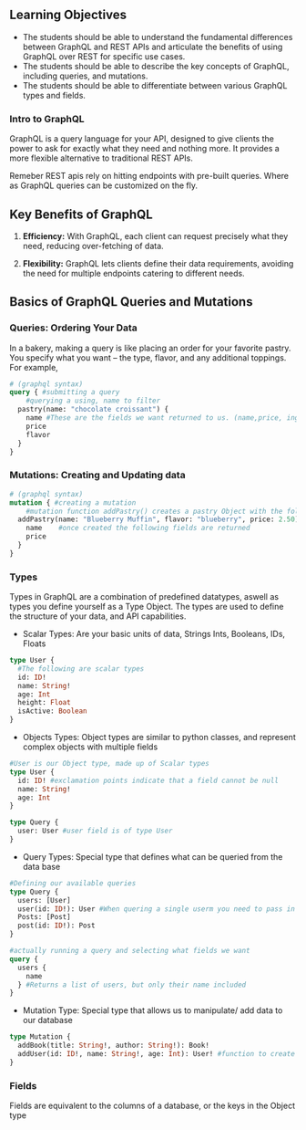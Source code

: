 ## Learning Objectives

- The students should be able to understand the fundamental differences between GraphQL and REST APIs and articulate the benefits of using GraphQL over REST for specific use cases.
- The students should be able to describe the key concepts of GraphQL, including queries, and mutations.
- The students should be able to differentiate between various GraphQL types and fields.

### Intro to GraphQL

GraphQL is a query language for your API, designed to give clients the power to ask for exactly what they need and nothing more. It provides a more  flexible alternative to traditional REST APIs.

Remeber REST apis rely on hitting endpoints with pre-built queries. Where as GraphQL queries can be customized on the fly.

## Key Benefits of GraphQL

1. **Efficiency:** With GraphQL, each client can request precisely what they need, reducing over-fetching of data. 

2. **Flexibility:** GraphQL lets clients define their data requirements, avoiding the need for multiple endpoints catering to different needs. 


## Basics of GraphQL Queries and Mutations

### **Queries: Ordering Your Data**

In a bakery, making a query is like placing an order for your favorite pastry. You specify what you want – the type, flavor, and any additional toppings. For example,

```graphql
# (graphql syntax)
query { #submitting a query
    #querying a using, name to filter
  pastry(name: "chocolate croissant") { 
    name #These are the fields we want returned to us. (name,price, ingredients)
    price
    flavor
  }
}
```
### Mutations: Creating and Updating data

```graphql
# (graphql syntax)
mutation { #creating a mutation
    #mutation function addPastry() creates a pastry Object with the following fields/parameters
  addPastry(name: "Blueberry Muffin", flavor: "blueberry", price: 2.50) {
    name    #once created the following fields are returned
    price
  }
}
```

### Types

Types in GraphQL are a combination of predefined datatypes, aswell as types you define yourself as a Type Object. The types are used to define the structure of your data, and API capabilities.


- Scalar Types: Are your basic units of data, Strings Ints, Booleans, IDs, Floats

```graphQL
type User {
  #The following are scalar types
  id: ID!
  name: String!
  age: Int
  height: Float
  isActive: Boolean
}
```
- Objects Types: Object types are similar to python classes, and represent complex objects with multiple fields

```graphQL
#User is our Object type, made up of Scalar types
type User {
  id: ID! #exclamation points indicate that a field cannot be null
  name: String!
  age: Int
}

type Query {
  user: User #user field is of type User
}
```

- Query Types: Special type that defines what can be queried from the data base

```graphQL
#Defining our available queries
type Query {
  users: [User]
  user(id: ID!): User #When quering a single userm you need to pass in an id 
  Posts: [Post]
  post(id: ID!): Post
}

#actually running a query and selecting what fields we want
query {
  users {
    name
  } #Returns a list of users, but only their name included
}
```
- Mutation Type: Special type that allows us to manipulate/ add data to our database
```graphQL
type Mutation {
  addBook(title: String!, author: String!): Book!
  addUser(id: ID!, name: String!, age: Int): User! #function to create a user, and returns a User object which is required
}
```
### Fields

Fields are equivalent to the columns of a database, or the keys in the Object type

